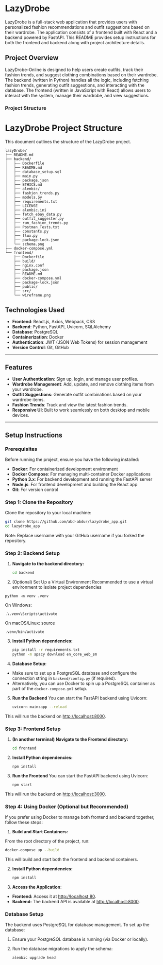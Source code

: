 # LazyDrobe

LazyDrobe is a full-stack web application that provides users with personalized fashion recommendations and outfit suggestions based on their wardrobe. The application consists of a frontend built with React and a backend powered by FastAPI. This README provides setup instructions for both the frontend and backend along with project architecture details.

## Project Overview

LazyDrobe-Online is designed to help users create outfits, track their fashion trends, and suggest clothing combinations based on their wardrobe. The backend (written in Python) handles all the logic, including fetching fashion trends, generating outfit suggestions, and interacting with the database. The frontend (written in JavaScript with React) allows users to interact with the system, manage their wardrobe, and view suggestions.

### Project Structure

# LazyDrobe Project Structure

This document outlines the structure of the LazyDrobe project.

```plaintext
lazyDrobe/
├── README.md
├── backend/
│   ├── Dockerfile
│   ├── README.md
│   ├── database_setup.sql
│   ├── main.py
│   ├── package.json
│   ├── ETHICS.md
│   ├── alembic/
│   ├── fashion_trends.py
│   ├── models.py
│   ├── requirements.txt
│   ├── LICENSE
│   ├── alembic.ini
│   ├── fetch_ebay_data.py
│   ├── outfit_suggester.py
│   ├── run_fashion_trends.py
│   ├── Postman_Tests.txt
│   ├── constants.py
│   ├── flux.py
│   ├── package-lock.json
│   └── schema.png
├── docker-compose.yml
└── frontend/
    ├── Dockerfile
    ├── build/
    ├── nginx.conf
    ├── package.json
    ├── README.md
    ├── docker-compose.yml
    ├── package-lock.json
    ├── public/
    ├── src/
    └── wireframe.png
```

## Technologies Used

- **Frontend**: React.js, Axios, Webpack, CSS
- **Backend**: Python, FastAPI, Uvicorn, SQLAlchemy
- **Database**: PostgreSQL
- **Containerization**: Docker
- **Authentication**: JWT (JSON Web Tokens) for session management
- **Version Control**: Git, GitHub

---

## Features

- **User Authentication**: Sign up, login, and manage user profiles.
- **Wardrobe Management**: Add, update, and remove clothing items from your wardrobe.
- **Outfit Suggestions**: Generate outfit combinations based on your wardrobe items.
- **Fashion Trends**: Track and view the latest fashion trends.
- **Responsive UI**: Built to work seamlessly on both desktop and mobile devices.

---

## Setup Instructions

### Prerequisites

Before running the project, ensure you have the following installed:

- **Docker**: For containerized development environment
- **Docker Compose**: For managing multi-container Docker applications
- **Python 3.x**: For backend development and running the FastAPI server
- **Node.js**: For frontend development and building the React app
- **Git**: For version control

### Step 1: Clone the Repository

Clone the repository to your local machine:

```bash
git clone https://github.com/abd-abdur/lazydrobe_app.git
cd lazydrobe_app
```
Note: Replace username with your GitHub username if you forked the repository.

### Step 2: Backend Setup

1. **Navigate to the backend directory:**

   ```bash
   cd backend
   ```
2. (Optional) Set Up a Virtual Environment
Recommended to use a virtual environment to isolate project dependencies
```
python -m venv .venv
```
On Windows: 
```
.\.venv\Scripts\activate
```
On macOS/Linux: source 
```
.venv/bin/activate
```

3. **Install Python dependencies:**

    ```bash
    pip install -r requirements.txt
    python -m spacy download en_core_web_sm
   ```

4. **Database Setup:**

- Make sure to set up a PostgreSQL database and configure the connection string in `backend/config.py` (if required).
- Alternatively, you can use Docker to spin up a PostgreSQL container as part of the `docker-compose.yml` setup.

5. **Run the Backend**
You can start the FastAPI backend using Uvicorn:
    ```bash
    uvicorn main:app --reload
   ```
This will run the backend on [http://localhost:8000](http://localhost:8000).


### Step 3: Frontend Setup

1. **(In another terminal) Navigate to the Frontend directory:**

   ```bash
   cd frontend
   ```

2. **Install Python dependencies:**

    ```bash
   npm install
   ```
3. **Run the Frontend**
You can start the FastAPI backend using Uvicorn:
    ```bash
    npm start
   ```
This will run the backend on [http://localhost:3000](http://localhost:3000).


### Step 4: Using Docker (Optional but Recommended)

If you prefer using Docker to manage both frontend and backend together, follow these steps:

1. **Build and Start Containers:**
   
From the root directory of the project, run:

   ```bash
   docker-compose up --build

   ```
This will build and start both the frontend and backend containers.

2. **Install Python dependencies:**

    ```bash
   npm install
   ```
3. **Access the Application:**
- **Frontend:** Access it at [http://localhost:80](http://localhost:80).
- **Backend:** The backend API is available at [http://localhost:8000](http://localhost:8000).

### Database Setup

The backend uses PostgreSQL for database management. To set up the database:

1. Ensure your PostgreSQL database is running (via Docker or locally).

2. Run the database migrations to apply the schema:

   ```bash
   alembic upgrade head
   ```
